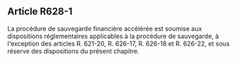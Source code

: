 Article R628-1
----
La procédure de sauvegarde financière accélérée est soumise aux dispositions
réglementaires applicables à la procédure de sauvegarde, à l'exception des
articles R. 621-20, R. 626-17, R. 626-18 et R. 626-22, et sous réserve des
dispositions du présent chapitre.
